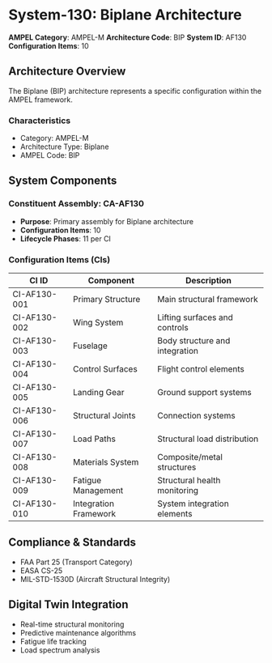 # System-130: Biplane Architecture

**AMPEL Category**: AMPEL-M
**Architecture Code**: BIP
**System ID**: AF130
**Configuration Items**: 10

## Architecture Overview

The Biplane (BIP) architecture represents a specific configuration within the AMPEL framework.

### Characteristics
- Category: AMPEL-M
- Architecture Type: Biplane
- AMPEL Code: BIP

## System Components

### Constituent Assembly: CA-AF130
- **Purpose**: Primary assembly for Biplane architecture
- **Configuration Items**: 10
- **Lifecycle Phases**: 11 per CI

### Configuration Items (CIs)

| CI ID | Component | Description |
|-------|-----------|-------------|
| CI-AF130-001 | Primary Structure | Main structural framework |
| CI-AF130-002 | Wing System | Lifting surfaces and controls |
| CI-AF130-003 | Fuselage | Body structure and integration |
| CI-AF130-004 | Control Surfaces | Flight control elements |
| CI-AF130-005 | Landing Gear | Ground support systems |
| CI-AF130-006 | Structural Joints | Connection systems |
| CI-AF130-007 | Load Paths | Structural load distribution |
| CI-AF130-008 | Materials System | Composite/metal structures |
| CI-AF130-009 | Fatigue Management | Structural health monitoring |
| CI-AF130-010 | Integration Framework | System integration elements |

## Compliance & Standards
- FAA Part 25 (Transport Category)
- EASA CS-25
- MIL-STD-1530D (Aircraft Structural Integrity)

## Digital Twin Integration
- Real-time structural monitoring
- Predictive maintenance algorithms
- Fatigue life tracking
- Load spectrum analysis
